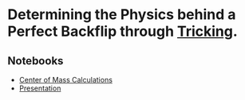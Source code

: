 # Determining the Physics behind a Perfect Backflip through [Tricking](https://www.urbandictionary.com/define.php?term=Tricking). 

## Notebooks
- [Center of Mass Calculations](https://github.com/JBerg0714/Tricking/blob/master/Jupyter%20Notebooks/calcuate-CM-body-back-flip-v2.ipynb)
- [Presentation](https://github.com/JBerg0714/Tricking/blob/master/PresentationPP.pptx)

